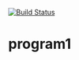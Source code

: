 [![Build Status](https://dev.azure.com/xiaodizou/PWA/_apis/build/status/Julindy.program1?branchName=master)](https://dev.azure.com/xiaodizou/PWA/_build/latest?definitionId=1&branchName=master)
# program1
